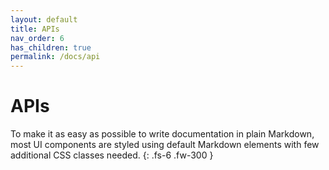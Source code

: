 ```yaml
---
layout: default
title: APIs
nav_order: 6
has_children: true
permalink: /docs/api
---
```


# APIs

To make it as easy as possible to write documentation in plain Markdown, most UI components are styled using default Markdown elements with few additional CSS classes needed.
{: .fs-6 .fw-300 }